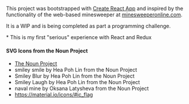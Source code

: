 This project was bootstrapped with [Create React App](https://github.com/facebookincubator/create-react-app)
and inspired by the functionality of the web-based minesweeper at [minesweeperonline.com](http://minesweeperonline.com/).

It is a WIP and is being completed as part a programming challenge.

\* This is my first "serious" experience with React and Redux


#### SVG Icons from the Noun Project
- [The Noun Project](https://thenounproject.com/)
- smiley smile by Hea Poh Lin from the Noun Project
- Smiley Blur by Hea Poh Lin from the Noun Project
- Smiley Laugh by Hea Poh Lin from the Noun Project
- naval mine by Oksana Latysheva from the Noun Project
- https://material.io/icons/#ic_flag